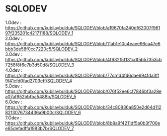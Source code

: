 # SQLODEV

1.Ödev : https://github.com/kubilaybulduk/SQLODEV/blob/a19670fa240df62007f96197f235201c42171188/SQLODEV_1      
2.Ödev : https://github.com/kubilaybulduk/SQLODEV/blob/11ab1e10c4eaee96ca47e6bbb3de58f0cc7220c5/SQLODEV_2  
3.Ödev : https://github.com/kubilaybulduk/SQLODEV/blob/4f632f5f131cdf5b57353cb7258f8f6c7b3d50d8/SQLODEV_3  
4.Ödev : https://github.com/kubilaybulduk/SQLODEV/blob/77da1d4f46dae694fda3ff9f41cfd0fad2703eff/SQLODEV_4  
5.Ödev : https://github.com/kubilaybulduk/SQLODEV/blob/076f52ee6cf7846bf3a28ea07af652bbfba5488b/SQLODEV_5  
6.Ödev : https://github.com/kubilaybulduk/SQLODEV/blob/34c80836a850e2d64d1128213076734436a9b00c/SQLODEV_6  
7.Ödev : https://github.com/kubilaybulduk/SQLODEV/blob/8b8a9f4211df5a0b3f700ee65defadffa1983b7b/SQLODEV_7
